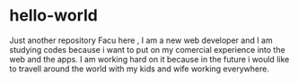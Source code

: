 # hello-world
Just another repository
Facu here , I am a new web developer and I am studying codes because i want to put on my comercial experience into the web and the apps.
I am working hard on it because in the future i would like to travell around the world with my kids and wife working everywhere.
